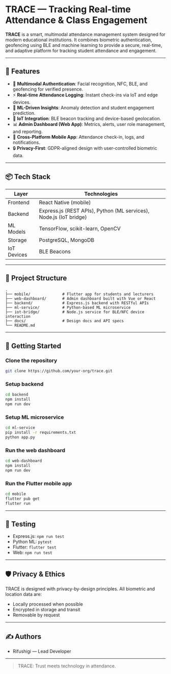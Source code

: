 # TRACE — Tracking Real-time Attendance & Class Engagement

**TRACE** is a smart, multimodal attendance management system designed for modern educational institutions. It combines biometric authentication, geofencing using BLE and machine learning to provide a secure, real-time, and adaptive platform for tracking student attendance and engagement.

---

## 🔧 Features

- 🔐 **Multimodal Authentication**: Facial recognition, NFC, BLE, and geofencing for verified presence.
- ⚡ **Real-time Attendance Logging**: Instant check-ins via IoT and edge devices.
- 🧠 **ML-Driven Insights**: Anomaly detection and student engagement prediction.
- 📡 **IoT Integration**: BLE beacon tracking and device-based geolocation.
- 📊 **Admin Dashboard (Web App)**: Metrics, alerts, user role management, and reporting.
- 📱 **Cross-Platform Mobile App**: Attendance check-in, logs, and notifications.
- 🔒 **Privacy-First**: GDPR-aligned design with user-controlled biometric data.

---

## 📦 Tech Stack

| Layer        | Technologies                                         |
|-------------|------------------------------------------------------|
| Frontend     | React Native (mobile)    |
| Backend      | Express.js (REST APIs), Python (ML services), Node.js (IoT bridge) |
| ML Models    | TensorFlow, scikit-learn, OpenCV                    |
| Storage      | PostgreSQL, MongoDB                                 |
| IoT Devices  | BLE Beacons                            |

---

## 📁 Project Structure

```text
.
├── mobile/              # Flutter app for students and lecturers
├── web-dashboard/       # Admin dashboard built with Vue or React
├── backend/             # Express.js backend with RESTful APIs
├── ml-service/          # Python-based ML microservice
├── iot-bridge/          # Node.js service for BLE/NFC device interaction
├── docs/                # Design docs and API specs
└── README.md
```

---

## 🚀 Getting Started

### Clone the repository
```bash
git clone https://github.com/your-org/trace.git
```

### Setup backend
```bash
cd backend
npm install
npm run dev
```

### Setup ML microservice
```bash
cd ml-service
pip install -r requirements.txt
python app.py
```

### Run the web dashboard
```bash
cd web-dashboard
npm install
npm run dev
```

### Run the Flutter mobile app
```bash
cd mobile
flutter pub get
flutter run
```

---

## 🧪 Testing

- Express.js: `npm run test`
- Python ML: `pytest`
- Flutter: `flutter test`
- Web: `npm run test`

---

## 🛡️ Privacy & Ethics

TRACE is designed with privacy-by-design principles. All biometric and location data are:
- Locally processed when possible
- Encrypted in storage and transit
- Removable by request

---

## ✍️ Authors

- Rifushigi — Lead Developer

---

> TRACE: Trust meets technology in attendance.
